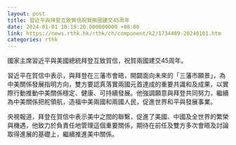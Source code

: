 ```yaml
---
layout: post
title: 習近平與拜登互致賀信祝賀兩國建交45周年
date: 2024-01-01 10:19:20.000000000 +08:00
link: https://news.rthk.hk/rthk/ch/component/k2/1734489-20240101.htm
categories: rthk
---
```


國家主席習近平與美國總統拜登互致賀信，祝賀兩國建交45周年。

習近平在賀信中表示，與拜登在三藩市會晤，開闢面向未來的「三藩市願景」，為中美關係發展指明方向，雙方要認真落實兩國元首達成的重要共識和及成果，以實際行動推動中美關係穩定、健康、可持續發展。他強調願意與拜登共同努力，繼續為中美關係把舵領航，造福中美兩國和兩國人民，促進世界和平與發展事業。

央視報道，拜登在賀信中表示美中之間的聯繫，促進了美國、中國及全世界的繁榮與機遇，他致力於負責任地管理這個重要關係，期待在前任及雙方多次會晤及討論取得進展的基礎上，繼續推進美中關係。
